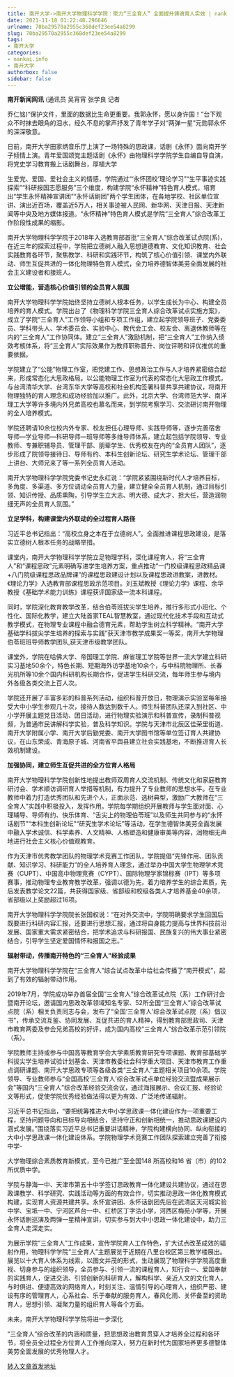 ```yaml
---
title: 南开大学->南开大学物理科学学院：聚力“三全育人” 全面提升铸魂育人实效 | nankai.info
date: 2021-11-18 01:22:48.296646
urlname: 70ba29570a2955c368def23ee54a8299
slug: 70ba29570a2955c368def23ee54a8299
tags: 
- 南开大学
categories:
- nankai.info
- 南开大学
authorbox: false
sidebar: false
---
```

**南开新闻网讯** (通讯员 吴宵宵 张学良 记者

乔仁铭)“保护文件，里面的数据比生命更重要。我郭永怀，愿以身许国！”台下观众不时抹去眼角的泪水，经久不息的掌声抒发了青年学子对“两弹一星”元勋郭永怀的深深敬意。

日前，南开大学田家炳音乐厅上演了一场特殊的思政课，话剧《永怀》面向南开学子倾情上演。青年爱国颂党主题话剧《永怀》由物理科学学院学生自编自导自演，将党史学习教育搬上话剧舞台，厚植大学
<!--more-->
生爱党、爱国、爱社会主义的情感，学院通过“‘永怀团校’理论学习”“生平事迹实践探索”“科研报国志愿服务”三个维度，构建学院“永怀精神”特色育人模式，培育出“学生永怀精神宣讲团”“永怀话剧团”两个学生团体，在各地学校、社区单位宣讲、演出近百场，覆盖近5万人，相关事迹被人民网、新华网、天津日报、天津新闻等中央及地方媒体报道。“永怀精神”特色育人模式是学院“三全育人”综合改革工作阶段性成果的缩影。

南开大学物理科学学院于2018年入选教育部首批“三全育人”综合改革试点院(系)，在近三年的探索过程中，学院把立德树人融入思想道德教育、文化知识教育、社会实践教育各环节，聚焦教学、科研和实践环节，构筑了核心价值引领、课堂内外联动、师生互促共进的一体化物理特色育人模式，全力培养德智体美劳全面发展的社会主义建设者和接班人。

**立公增能，营造核心价值引领的全员育人氛围**

南开大学物理科学学院始终坚持立德树人根本任务，以学生成长为中心、构建全员培养的育人模式。学院出台了《物理科学学院三全育人综合改革试点实施方案》，成立了学院“三全育人”工作领导小组和专项工作组，建立起学院领导班子、党委委员、学科带头人、学术委员会、实验中心、教代会工会、校友会、离退休教师等在内的“三全育人”工作协同体。建立“三全育人”激励机制，把“三全育人”工作纳入绩效考核体系，将“三全育人”实际效果作为教师职称晋升、岗位评聘和评优推优的重要依据。

学院建立了“公能”物理工作室，把党建工作、思想政治工作与人才培养紧密结合起来，形成常态化大思政格局。以公能物理工作室为代表的常态化大思政工作模式，与台湾清华大学、台湾东华大学等高校和社会机构签署科普共享共建协议，将南开物理独特的育人理念和成功经验加以推广。此外，北京大学、台湾师范大学、南洋理工大学等许多境内外兄弟高校也慕名而来，到学院考察学习、交流研讨南开物理的全人培养模式。

学院还聘请10余位校内外专家、校友担任心理导师、实践导师等，逐步完善宿舍导师—学业导师—科研导师—班导师等多维导师体系，建立起包括学院领导、专业教师、专兼职辅导员、管理干部、朋辈学生、优秀校友在内的“全员育人团队”，逐步形成了院领导接待日、导师有约、本科生创新论坛、研究生学术论坛、管理干部上讲台、大师兄来了等一系列全员育人活动。

南开大学物理科学学院党委书记史永红说：“学院紧紧围绕新时代人才培养目标，多角度、多渠道、多方位调动全员育人力量，建立健全全员育人机制，通过目标引领、知识传授、品质熏陶，引导学生立大志、明大德、成大才、担大任，营造润物细无声的全员育人氛围。”

**立足学科，构建课堂内外联动的全过程育人路径**

习近平总书记指出：“高校立身之本在于立德树人”。全面推进课程思政建设，是落实立德树人根本任务的战略举措。

课堂内，南开大学物理科学学院立足物理学科，深化课程育人，将“三全育人”和“课程思政”元素明确写进学生培养方案，重点推动“一门校级课程思政精品课+八门院级课程思政品牌课”的课程思政建设计划以及课程思政进教案，进教材。《理论力学》入选教育部课程思政示范项目。刘玉斌教授《理论力学》课程、余华教授《基础学术能力训练》课程获评国家级一流本科课程。

同时，学院深化教育教学改革，结合伯苓班拔尖学生培养，推行多形式小班化、个性化、国际化教学，建立大陆首家TEAL智慧教室，通过现代化技术手段和互动式教学模式，在物理专业课程中融合德育元素，帮助学生树立科学精神。“南开大学基础学科拔尖学生培养的探索与实践”获天津市教学成果奖一等奖，南开大学物理伯苓班班导师教学团队,获天津市级教学团队。

课堂外，学院在哈佛大学、帝国理工学院、麻省理工学院等世界一流大学建立科研实习基地50余个，特色长期、短期海外访学基地10余个，与中科院物理所、长春光机所等10余个国内科研机构长期合作，促进学生科研交流，每年师生参与境内外各级各类交流上百人次。

学院还开展了丰富多彩的科普系列活动，组织科普开放日，物理演示实验室每年接受大中小学生参观几十次，接待人数达到数千人。师生科普团队还深入到社区、中小学开展主题党日活动、团日活动，进行物理实验演示和科普宣传，录制科普视频，为普通市民讲解科学实验，普及科学知识。学院与天津市北辰区佳荣里街道、南开大学附属小学、南开大学后勤党委、南开大学图书馆等单位签订育人共建协议，在山东荣成、青海原子城、河南省平舆县建立社会实践基地，不断推进育人长效机制建设。

**加强协同，建立师生互促共进的全方位育人格局**

南开大学物理科学学院创新性地提出教师双周育人交流机制、传统文化和家庭教育研讨会、学术顺访调研育人举措等机制，有力提升了专业教师的思想水平。在专业教师中着力打造优秀团队和先进个人，正面示范、选树典型，激励广大教师在“三全育人”实践中积极投入，发挥作用。学院每学期组织开展教师与学生面对面、心理辅导、导师有约、快乐体育、“舌尖上的物理伯苓班”以及师生共同参与的“永怀话剧节”“本科生创新论坛”“研究生学术论坛”等活动，在学生德智体美劳全面发展中融入学术诚信、科学素养、人文精神、人格塑造和健康审美等内容，润物细无声地进行社会主义核心价值观教育。

作为天津市优秀教学团队的物理学术竞赛工作团队，学院提倡“先锋作用、团队贡献、知识学习、科研能力”的全人培养育人理念，通过举办中国大学生物理学术竞赛（CUPT）、中国高中物理竞赛（CYPT）、国际物理学家锦标赛（IPT）等多项赛事，推动物理专业教育教学改革，强调以德为先，着力培养学生的综合素质，先后发表教学论文22篇，共获得国家级、省部级和校级各类人才培养基金40余项，省部级以上奖励超过16项。

南开大学物理科学学院院长张国权说：“在对外交流中，学院明确要求学生回国后既要进行科研内容汇报，还要进行思想汇报，通过将自身能力提高与世界科技前沿发展、国家重大需求紧密结合，把学术追求与科研报国、民族复兴的伟大事业紧密结合，引导学生坚定爱国情怀和报国之志。”

**辐射带动，传播南开特色的“三全育人”经验成果**

南开大学物理科学学院在“三全育人”综合试点改革中给社会传播了“南开模式”，起到了有效的辐射带动作用。

2019年7月，学院成功举办首届全国“三全育人”综合改革试点院（系）工作研讨会暨南开论坛，邀请国内思政改革领域知名专家、52所全国“三全育人”综合改革试点院（系）相关负责同志与会，发布了“全国‘三全育人’综合改革试点院（系）倡议书”，传承交流互鉴、协同发展、互促共进的育人精神，得到教育部思政司、天津市教育两委及参会兄弟高校的好评，成为国内高校“三全育人”综合改革示范引领院（系）。

学院教师主持或参与中国高等教育学会大学素质教育研究专项课题、教育部基础学科拔尖学生培养试验计划基金、天津市教委社会科学重大项目、天津市教育工作重点调研课题、南开大学思政专项等各级各类“三全育人”主题相关项目10余项。学院领导、专业教师参与“全国高校‘三全育人’综合改革试点单位经验交流暨成果展示会”等国内“三全育人”综合改革经验交流会议，通过海报展示、会议汇报、经验论文等形式，促使学院优秀经验做法得以更为有效、广泛地传递辐射。

习近平总书记指出，“要把统筹推进大中小学思政课一体化建设作为一项重要工程，坚持问题导向和目标导向相结合，坚持守正和创新相统一，推动思政课建设内涵式发展。”围绕落实习近平总书记重要讲话精神，学院构建横向协同、纵向衔接的大中小学思政课一体化建设体系。学院物理学术竞赛工作团队探索建立完善了衔接中学-

大学物理综合素质教育新模式，至今已推广至全国148 所高校和16 省（市）的102 所优质中学。

学院与静海一中、天津市第五十中学签订思政教育一体化建设共建协议，通过在思政课教学、科学研究、实践活动等方面的有效合作，切实推动思政一体化教育模式构建，实现育人资源共建共享。永怀宣讲团、永怀话剧团先后在武清区天河城实验中学、宝坻一中、宁河区芦台一中、红桥区丁字沽小学，河西区梅苑小学等，开展永怀话剧巡演及两弹一星精神宣讲，切实参与到大中小思政一体化建设中，助力三全育人走深走实。

为展示学院“三全育人”工作成果，宣传学院育人工作特色，扩大试点改革成效的辐射作用，物理科学学院“三全育人”主题展览于近期在八里台校区第三教学楼展出。展览以十大育人体系为线索，以图文并茂的形式，生动展现了物理科学学院高度重视、切身参与的组织领导，全员参与、引领一流的课程育人，知行合一、爱国奉献的实践育人，促进交流、引领创新的科研育人，解构科学、亲近人文的文化育人，与时俱进、便捷高效的网络育人，时刻关注、温情引导的心理育人，组织严密、建设有序的管理育人，心系社会、乐于奉献的服务育人，春风化雨、关怀备至的资助育人，思想引领、凝聚力量的组织育人等各个方面。

未来，南开大学物理科学学院将进一步深化

“三全育人”综合改革的内涵和质量，把思想政治教育贯穿人才培养全过程和各环节，将全员全过程全方位育人工作推向深入，努力在新时代为国家培养更多德智体美劳全面发展的优秀物理人才。



[转入文章首发地址](http://news.nankai.edu.cn/ywsd/system/2021/11/11/030048776.shtml)